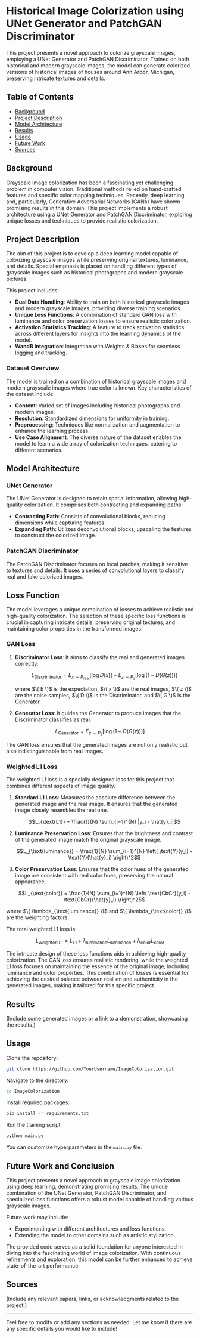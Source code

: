 # Historical Image Colorization using UNet Generator and PatchGAN Discriminator

This project presents a novel approach to colorize grayscale images, employing a UNet Generator and PatchGAN Discriminator. Trained on both historical and modern grayscale images, the model can generate colorized versions of historical images of houses around Ann Arbor, Michigan, preserving intricate textures and details.

## Table of Contents

- [Background](#background)
- [Project Description](#project-description)
- [Model Architecture](#model-architecture)
- [Results](#results)
- [Usage](#usage)
- [Future Work](#future-work)
- [Sources](#sources)

## Background

Grayscale image colorization has been a fascinating yet challenging problem in computer vision. Traditional methods relied on hand-crafted features and specific color mapping techniques. Recently, deep learning and, particularly, Generative Adversarial Networks (GANs) have shown promising results in this domain. This project implements a robust architecture using a UNet Generator and PatchGAN Discriminator, exploring unique losses and techniques to provide realistic colorization.

## Project Description

The aim of this project is to develop a deep learning model capable of colorizing grayscale images while preserving original textures, luminance, and details. Special emphasis is placed on handling different types of grayscale images such as historical photographs and modern grayscale pictures.

This project includes:

- **Dual Data Handling**: Ability to train on both historical grayscale images and modern grayscale images, providing diverse training scenarios.
- **Unique Loss Functions**: A combination of standard GAN loss with luminance and color preservation losses to ensure realistic colorization.
- **Activation Statistics Tracking**: A feature to track activation statistics across different layers for insights into the learning dynamics of the model.
- **WandB Integration**: Integration with Weights & Biases for seamless logging and tracking.

### Dataset Overview

The model is trained on a combination of historical grayscale images and modern grayscale images where true color is known. Key characteristics of the dataset include:

- **Content**: Varied set of images including historical photographs and modern images.
- **Resolution**: Standardized dimensions for uniformity in training.
- **Preprocessing**: Techniques like normalization and augmentation to enhance the learning process.
- **Use Case Alignment**: The diverse nature of the dataset enables the model to learn a wide array of colorization techniques, catering to different scenarios.

## Model Architecture

### UNet Generator

The UNet Generator is designed to retain spatial information, allowing high-quality colorization. It comprises both contracting and expanding paths:

- **Contracting Path**: Consists of convolutional blocks, reducing dimensions while capturing features.
- **Expanding Path**: Utilizes deconvolutional blocks, upscaling the features to construct the colorized image.

### PatchGAN Discriminator

The PatchGAN Discriminator focuses on local patches, making it sensitive to textures and details. It uses a series of convolutional layers to classify real and fake colorized images.

## Loss Function

The model leverages a unique combination of losses to achieve realistic and high-quality colorization. The selection of these specific loss functions is crucial in capturing intricate details, preserving original textures, and maintaining color properties in the transformed images.

### GAN Loss

1. **Discriminator Loss**: It aims to classify the real and generated images correctly.

   $$L_{\text{Discriminator}} = E_{x \sim P_{\text{real}}} [\log D(x)] + E_{z \sim P_{z}} [\log (1 - D(G(z)))]$$


   where $\( E \)$ is the expectation, $\( x \)$ are the real images, $\( z \)$ are the noise samples, $\( D \)$ is the Discriminator, and $\( G \)$ is the Generator.

2. **Generator Loss**: It guides the Generator to produce images that the Discriminator classifies as real.

 $$L_{\text{Generator}} = E_{z \sim P_{z}}[\log (1 - D(G(z)))]$$

 The GAN loss ensures that the generated images are not only realistic but also indistinguishable from real images.


### Weighted L1 Loss

The weighted L1 loss is a specially designed loss for this project that combines different aspects of image quality.

1. **Standard L1 Loss**: Measures the absolute difference between the generated image and the real image. It ensures that the generated image closely resembles the real one.

   $$L_{\text{L1}} = \frac{1}{N} \sum_{i=1}^{N} |y_i - \hat{y}_i|$$

2. **Luminance Preservation Loss**: Ensures that the brightness and contrast of the generated image match the original grayscale image.

   $$L_{\text{luminance}} = \frac{1}{N} \sum_{i=1}^{N} \left( \text{Y}(y_i) - \text{Y}(\hat{y}_i) \right)^2$$

3. **Color Preservation Loss**: Ensures that the color hues of the generated image are consistent with real color hues, preserving the natural appearance.

   $$L_{\text{color}} = \frac{1}{N} \sum_{i=1}^{N} \left( \text{CbCr}(y_i) - \text{CbCr}(\hat{y}_i) \right)^2$$

where $\( \lambda_{\text{luminance}} \)$ and $\( \lambda_{\text{color}} \)$ are the weighting factors.

The total weighted L1 loss is:

$$L_{\text{weighted L1}} = L_{\text{L1}} + \lambda_{\text{luminance}} L_{\text{luminance}} + \lambda_{\text{color}} L_{\text{color}}$$


The intricate design of these loss functions aids in achieving high-quality colorization. The GAN loss ensures realistic rendering, while the weighted L1 loss focuses on maintaining the essence of the original image, including luminance and color properties. This combination of losses is essential for achieving the desired balance between realism and authenticity in the generated images, making it tailored for this specific project.

## Results

(Include some generated images or a link to a demonstration, showcasing the results.)

## Usage

Clone the repository:

```bash
git clone https://github.com/YourUsername/ImageColorization.git
```

Navigate to the directory:

```bash
cd ImageColorization
```

Install required packages:

```bash
pip install -r requirements.txt
```

Run the training script:

```bash
python main.py
```

You can customize hyperparameters in the `main.py` file.

## Future Work and Conclusion

This project presents a novel approach to grayscale image colorization using deep learning, demonstrating promising results. The unique combination of the UNet Generator, PatchGAN Discriminator, and specialized loss functions offers a robust model capable of handling various grayscale images.

Future work may include:

- Experimenting with different architectures and loss functions.
- Extending the model to other domains such as artistic stylization.

The provided code serves as a solid foundation for anyone interested in diving into the fascinating world of image colorization. With continuous refinements and exploration, this model can be further enhanced to achieve state-of-the-art performance.

## Sources

(Include any relevant papers, links, or acknowledgments related to the project.)

---

Feel free to modify or add any sections as needed. Let me know if there are any specific details you would like to include!
